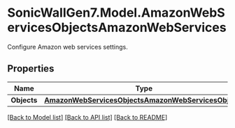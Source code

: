# SonicWallGen7.Model.AmazonWebServicesObjectsAmazonWebServices
Configure Amazon web services settings.

## Properties

Name | Type | Description | Notes
------------ | ------------- | ------------- | -------------
**Objects** | [**AmazonWebServicesObjectsAmazonWebServicesObjects**](AmazonWebServicesObjectsAmazonWebServicesObjects.md) |  | [optional] 

[[Back to Model list]](../README.md#documentation-for-models) [[Back to API list]](../README.md#documentation-for-api-endpoints) [[Back to README]](../README.md)

